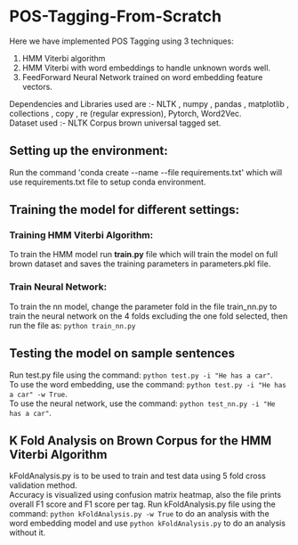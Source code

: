 # POS-Tagging-From-Scratch
Here we have implemented POS Tagging using 3 techniques:  
1. HMM Viterbi algorithm  
2. HMM Viterbi with word embeddings to handle unknown words well.  
3. FeedForward Neural Network trained on word embedding feature vectors.  

Dependencies and Libraries used are :- 
NLTK , numpy , pandas , matplotlib , collections , copy , re (regular expression), Pytorch, Word2Vec.  
Dataset used :- NLTK Corpus brown universal tagged set.

## Setting up the environment:
Run the command 'conda create --name <env> --file requirements.txt' which will use requirements.txt file to setup conda environment.

## Training the model for different settings:  
### Training HMM Viterbi Algorithm:  
To train the HMM model run **train.py** file which will train the model on full brown dataset and saves the training parameters in parameters.pkl file.  
### Train Neural Network:  
To train the nn model, change the parameter fold in the file train_nn.py to train the neural network on the 4 folds excluding the one fold selected, then run the file as: `python train_nn.py` 

## Testing the model on sample sentences
Run test.py file using the command: `python test.py -i "He has a car"`.  
To use the word embedding, use the command: `python test.py -i "He has a car" -w True`.  
To use the neural network, use the command: `python test_nn.py -i "He has a car"`.

## K Fold Analysis on Brown Corpus for the HMM Viterbi Algorithm
kFoldAnalysis.py is to be used to train and test data using 5 fold cross validation method.  
Accuracy is visualized using confusion matrix heatmap, also the file prints overall F1 score and F1 score per tag.
Run kFoldAnalysis.py file using the command: `python kFoldAnalysis.py -w True` to do an analysis with the word embedding model and use `python kFoldAnalysis.py` to do an analysis without it.